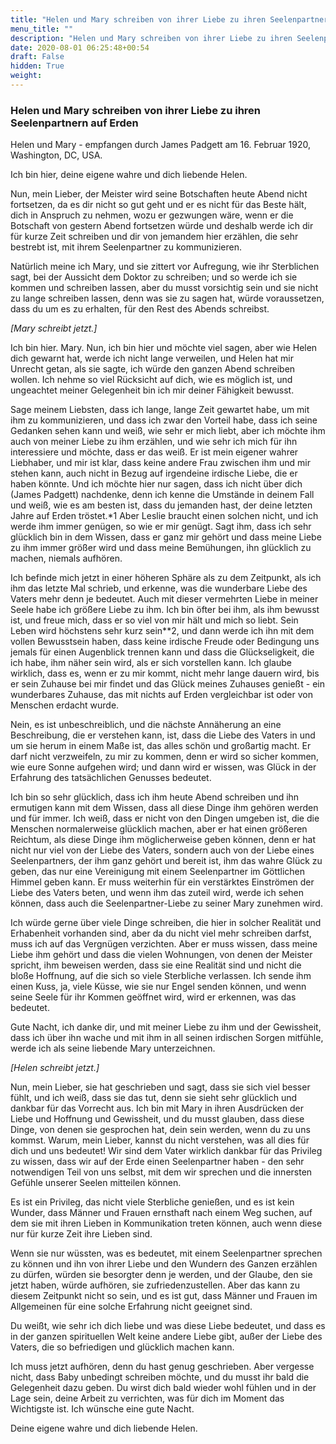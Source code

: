 ```yaml
---
title: "Helen und Mary schreiben von ihrer Liebe zu ihren Seelenpartnern auf Erden"
menu_title: ""
description: "Helen und Mary schreiben von ihrer Liebe zu ihren Seelenpartnern auf Erden"
date: 2020-08-01 06:25:48+00:54
draft: False
hidden: True
weight:
---
```

### Helen und Mary schreiben von ihrer Liebe zu ihren Seelenpartnern auf Erden

Helen und Mary - empfangen durch James Padgett am 16. Februar 1920, Washington, DC, USA.

Ich bin hier, deine eigene wahre und dich liebende Helen.

Nun, mein Lieber, der Meister wird seine Botschaften heute Abend nicht fortsetzen, da es dir nicht so gut geht und er es nicht für das Beste hält, dich in Anspruch zu nehmen, wozu er gezwungen wäre, wenn er die Botschaft von gestern Abend fortsetzen würde und deshalb werde ich dir für kurze Zeit schreiben und dir von jemandem hier erzählen, die sehr bestrebt ist, mit ihrem Seelenpartner zu kommunizieren.

Natürlich meine ich Mary, und sie zittert vor Aufregung, wie ihr Sterblichen sagt, bei der Aussicht dem Doktor zu schreiben; und so werde ich sie kommen und schreiben lassen, aber du musst vorsichtig sein und sie nicht zu lange schreiben lassen, denn was sie zu sagen hat, würde voraussetzen, dass du um es zu erhalten, für den Rest des Abends schreibst.

*[Mary schreibt jetzt.]*

Ich bin hier. Mary. Nun, ich bin hier und möchte viel sagen, aber wie Helen dich gewarnt hat, werde ich nicht lange verweilen, und Helen hat mir Unrecht getan, als sie sagte, ich würde den ganzen Abend schreiben wollen. Ich nehme so viel Rücksicht auf dich, wie es möglich ist, und ungeachtet meiner Gelegenheit bin ich mir deiner Fähigkeit bewusst.

Sage meinem Liebsten, dass ich lange, lange Zeit gewartet habe, um mit ihm zu kommunizieren, und dass ich zwar den Vorteil habe, dass ich seine Gedanken sehen kann und weiß, wie sehr er mich liebt, aber ich möchte ihm auch von meiner Liebe zu ihm erzählen, und wie sehr ich mich für ihn interessiere und möchte, dass er das weiß. Er ist mein eigener wahrer Liebhaber, und mir ist klar, dass keine andere Frau zwischen ihm und mir stehen kann, auch nicht in Bezug auf irgendeine irdische Liebe, die er haben könnte. Und ich möchte hier nur sagen, dass ich nicht über dich (James Padgett) nachdenke, denn ich kenne die Umstände in deinem Fall und weiß, wie es am besten ist, dass du jemanden hast, der deine letzten Jahre auf Erden tröstet.*1 Aber Leslie braucht einen solchen nicht, und ich werde ihm immer genügen, so wie er mir genügt. Sagt ihm, dass ich sehr glücklich bin in dem Wissen, dass er ganz mir gehört und dass meine Liebe zu ihm immer größer wird und dass meine Bemühungen, ihn glücklich zu machen, niemals aufhören.

Ich befinde mich jetzt in einer höheren Sphäre als zu dem Zeitpunkt, als ich ihm das letzte Mal schrieb, und erkenne, was die wunderbare Liebe des Vaters mehr denn je bedeutet. Auch mit dieser vermehrten Liebe in meiner Seele habe ich größere Liebe zu ihm. Ich bin öfter bei ihm, als ihm bewusst ist, und freue mich, dass er so viel von mir hält und mich so liebt. Sein Leben wird höchstens sehr kurz sein**2, und dann werde ich ihn mit dem vollen Bewusstsein haben, dass keine irdische Freude oder Bedingung uns jemals für einen Augenblick trennen kann und dass die Glückseligkeit, die ich habe, ihm näher sein wird, als er sich vorstellen kann. Ich glaube wirklich, dass es, wenn er zu mir kommt, nicht mehr lange dauern wird, bis er sein Zuhause bei mir findet und das Glück meines Zuhauses genießt - ein wunderbares Zuhause, das mit nichts auf Erden vergleichbar ist oder von Menschen erdacht wurde.

Nein, es ist unbeschreiblich, und die nächste Annäherung an eine Beschreibung, die er verstehen kann, ist, dass die Liebe des Vaters in und um sie herum in einem Maße ist, das alles schön und großartig macht. Er darf nicht verzweifeln, zu mir zu kommen, denn er wird so sicher kommen, wie eure Sonne aufgehen wird; und dann wird er wissen, was Glück in der Erfahrung des tatsächlichen Genusses bedeutet.

Ich bin so sehr glücklich, dass ich ihm heute Abend schreiben und ihn ermutigen kann mit dem Wissen, dass all diese Dinge ihm gehören werden und für immer. Ich weiß, dass er nicht von den Dingen umgeben ist, die die Menschen normalerweise glücklich machen, aber er hat einen größeren Reichtum, als diese Dinge ihm möglicherweise geben können, denn er hat nicht nur viel von der Liebe des Vaters, sondern auch von der Liebe eines Seelenpartners, der ihm ganz gehört und bereit ist, ihm das wahre Glück zu geben, das nur eine Vereinigung mit einem Seelenpartner im Göttlichen Himmel geben kann. Er muss weiterhin für ein verstärktes Einströmen der Liebe des Vaters beten, und wenn ihm das zuteil wird, werde ich sehen können, dass auch die Seelenpartner-Liebe zu seiner Mary zunehmen wird.

Ich würde gerne über viele Dinge schreiben, die hier in solcher Realität und Erhabenheit vorhanden sind, aber da du nicht viel mehr schreiben darfst, muss ich auf das Vergnügen verzichten. Aber er muss wissen, dass meine Liebe ihm gehört und dass die vielen Wohnungen, von denen der Meister spricht, ihm beweisen werden, dass sie eine Realität sind und nicht die bloße Hoffnung, auf die sich so viele Sterbliche verlassen. Ich sende ihm einen Kuss, ja, viele Küsse, wie sie nur Engel senden können, und wenn seine Seele für ihr Kommen geöffnet wird, wird er erkennen, was das bedeutet.

Gute Nacht, ich danke dir, und mit meiner Liebe zu ihm und der Gewissheit, dass ich über ihn wache und mit ihm in all seinen irdischen Sorgen mitfühle, werde ich als seine liebende Mary unterzeichnen.

*[Helen schreibt jetzt.]*

Nun, mein Lieber, sie hat geschrieben und sagt, dass sie sich viel besser fühlt, und ich weiß, dass sie das tut, denn sie sieht sehr glücklich und dankbar für das Vorrecht aus. Ich bin mit Mary in ihren Ausdrücken der Liebe und Hoffnung und Gewissheit, und du musst glauben, dass diese Dinge, von denen sie gesprochen hat, dein sein werden, wenn du zu uns kommst. Warum, mein Lieber, kannst du nicht verstehen, was all dies für dich und uns bedeutet! Wir sind dem Vater wirklich dankbar für das Privileg zu wissen, dass wir auf der Erde einen Seelenpartner haben - den sehr notwendigen Teil von uns selbst, mit dem wir sprechen und die innersten Gefühle unserer Seelen mitteilen können.

Es ist ein Privileg, das nicht viele Sterbliche genießen, und es ist kein Wunder, dass Männer und Frauen ernsthaft nach einem Weg suchen, auf dem sie mit ihren Lieben in Kommunikation treten können, auch wenn diese nur für kurze Zeit ihre Lieben sind.

Wenn sie nur wüssten, was es bedeutet, mit einem Seelenpartner sprechen zu können und ihn von ihrer Liebe und den Wundern des Ganzen erzählen zu dürfen, würden sie besorgter denn je werden, und der Glaube, den sie jetzt haben, würde aufhören, sie zufriedenzustellen. Aber das kann zu diesem Zeitpunkt nicht so sein, und es ist gut, dass Männer und Frauen im Allgemeinen für eine solche Erfahrung nicht geeignet sind.

Du weißt, wie sehr ich dich liebe und was diese Liebe bedeutet, und dass es in der ganzen spirituellen Welt keine andere Liebe gibt, außer der Liebe des Vaters, die so befriedigen und glücklich machen kann.

Ich muss jetzt aufhören, denn du hast genug geschrieben. Aber vergesse nicht, dass Baby unbedingt schreiben möchte, und du musst ihr bald die Gelegenheit dazu geben. Du wirst dich bald wieder wohl fühlen und in der Lage sein, deine Arbeit zu verrichten, was für dich im Moment das Wichtigste ist. Ich wünsche eine gute Nacht.

Deine eigene wahre und dich liebende Helen.

